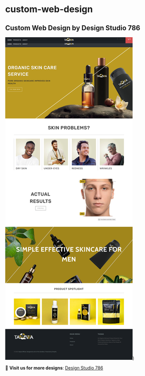 # custom-web-design

## Custom Web Design by Design Studio 786

![Custom Web Design](https://github.com/mohamadshehzad102/custom-web-design/blob/main/Taqwa.png))

🔗 **Visit us for more designs**: [Design Studio 786](https://designstudio786.com)
